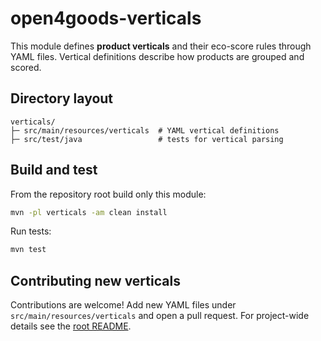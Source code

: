 # open4goods-verticals

This module defines **product verticals** and their eco-score rules through YAML files. Vertical definitions describe how products are grouped and scored.

## Directory layout

```
verticals/
├─ src/main/resources/verticals  # YAML vertical definitions
├─ src/test/java                 # tests for vertical parsing
```

## Build and test

From the repository root build only this module:

```bash
mvn -pl verticals -am clean install
```

Run tests:

```bash
mvn test
```

## Contributing new verticals

Contributions are welcome! Add new YAML files under `src/main/resources/verticals` and open a pull request. For project-wide details see the [root README](../README.md).
